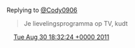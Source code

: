 Replying to [@Cody0906](https://twitter.com/@Cody0906/status/108607109674971136)

> Je lievelingsprogramma op TV, kudt

<img src="../../media/tweet.ico" width="12" /> [Tue Aug 30 18:32:24 +0000 2011](https://twitter.com/DromerDenker/status/108608020631662592)